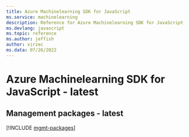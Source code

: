 ```yaml
---
title: Azure Machinelearning SDK for JavaScript
ms.service: machinelearning
description: Reference for Azure Machinelearning SDK for JavaScript
ms.devlang: javascript
ms.topic: reference
ms.author: jeffish
author: xirzec
ms.data: 07/26/2022
---
```

# Azure Machinelearning SDK for JavaScript - latest

## Management packages - latest
[!INCLUDE [mgmt-packages](machinelearning-mgmt-index.md)]